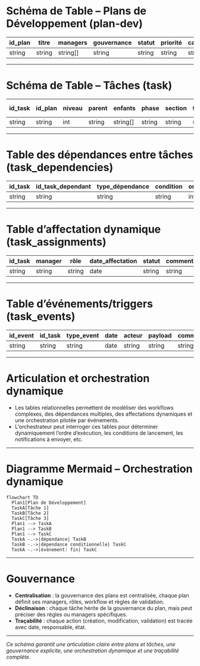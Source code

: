 # Schéma de Table – Plans de Développement (plan-dev)

| id_plan | titre | managers | gouvernance | statut | priorité | catégorie | date | thématique | tâches | workflow | règles_validation | résumé |
|---------|-------|----------|-------------|--------|----------|-----------|------|------------|--------|----------|------------------|--------|
| string  | string| string[] | string      | string | string   | string    | date | string     | string[]| string   | string           | string |

---

# Schéma de Table – Tâches (task)

| id_task | id_plan | niveau | parent | enfants | phase | section | tâche | sous-tâche | managers | statut | priorité | mvp | méthode | fichiers_entrée | livrables_sortie | à_surveiller | catégorie | date | thématique | workflow | règles_validation | résumé |
|---------|---------|--------|--------|---------|-------|---------|-------|------------|----------|--------|----------|-----|---------|-----------------|------------------|--------------|-----------|------|------------|----------|------------------|--------|
| string  | string  | int    | string | string[]| string| string  | string| string     | string[] | string | string   |bool | string  | string[]        | string[]         | string       | string    | date | string     | string   | string           | string |

---

# Table des dépendances entre tâches (task_dependencies)

| id_task | id_task_dependant | type_dépendance | condition | ordre | commentaire |
|---------|------------------|-----------------|-----------|-------|-------------|
| string  | string           | string          | string    | int   | string      |

---

# Table d’affectation dynamique (task_assignments)

| id_task | manager | rôle | date_affectation | statut | commentaire |
|---------|--------|------|------------------|--------|-------------|
| string  | string | string| date             | string | string      |

---

# Table d’événements/triggers (task_events)

| id_event | id_task | type_event | date | acteur | payload | commentaire |
|----------|--------|------------|------|--------|---------|-------------|
| string   | string | string     | date | string | string  | string      |

---

# Articulation et orchestration dynamique

- Les tables relationnelles permettent de modéliser des workflows complexes, des dépendances multiples, des affectations dynamiques et une orchestration pilotée par événements.
- L’orchestrateur peut interroger ces tables pour déterminer dynamiquement l’ordre d’exécution, les conditions de lancement, les notifications à envoyer, etc.

---

# Diagramme Mermaid – Orchestration dynamique

```mermaid
flowchart TD
  Plan1[Plan de Développement]
  TaskA[Tâche 1]
  TaskB[Tâche 2]
  TaskC[Tâche 3]
  Plan1 --> TaskA
  Plan1 --> TaskB
  Plan1 --> TaskC
  TaskA -.->|dépendance| TaskB
  TaskB -.->|dépendance conditionnelle| TaskC
  TaskA -.->|événement: fin| TaskC
```

---

# Gouvernance

- **Centralisation** : la gouvernance des plans est centralisée, chaque plan définit ses managers, rôles, workflow et règles de validation.
- **Déclinaison** : chaque tâche hérite de la gouvernance du plan, mais peut préciser des règles ou managers spécifiques.
- **Traçabilité** : chaque action (création, modification, validation) est tracée avec date, responsable, état.

---

*Ce schéma garantit une articulation claire entre plans et tâches, une gouvernance explicite, une orchestration dynamique et une traçabilité complète.*
